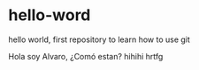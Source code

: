 # hello-word
hello world, first repository to learn how to use git 

Hola soy Alvaro, ¿Comó estan?
hihihi
hrtfg
